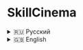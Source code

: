 # SkillCinema  

<details>
<summary>🇷🇺 Русский</summary>

## О проекте  
Мобильное приложение для поиска фильмов и сериалов с использованием Kinopoisk API unofficial.  

### Возможности  
- Просмотр популярных фильмов, премьер, топ-250  
- Поиск по жанрам, странам и рейтингу  
- Сохранение в коллекции  
- Отметка просмотренных фильмов  
- Информация об актёрах и съёмочной группе  

## Технологии  
- **Язык**: Kotlin  
- **Архитектура**: Clean Architecture + MVVM  
- **API**: Kinopoisk Unofficial API https://kinopoiskapiunofficial.tech/
- **Локальная БД**: Room  
- **UI**: XML  

## Скриншоты  
<p float="left">
  <img src="skillCinema/screenshots/main.png" width="30%" />
  <img src="skillCinema/screenshots/aboutFilm.png" width="30%" />
  <img src="skillCinema/screenshots/filmography.png" width="30%" />
</p>

## Установка и настройка
### 1. Клонирование репозитория
```bash
git clone https://github.com/your-username/SkillCinema.git
```

### 2. Настройка Firebase
1. Создайте проект в Firebase Console
2. Добавьте Android-приложение (пакет должен совпадать с "com.example.skillcinema")
3. Скачайте файл конфигурации google-services.json
4. Поместите его в папку app/ проекта
</details><details> <summary>🇬🇧 English</summary>
  
## About
A mobile app for searching movies and TV shows using Kinopoisk API unofficial.

### Features
- Browse popular movies, premieres, top-250
- Search by genre, country, and rating
- Save to collections
- Mark watched movies
- Actor and crew details

## Tech Stack
- **Language**: Kotlin
- **Architecture**: Clean Architecture + MVVM
- **API**: Kinopoisk Unofficial API https://kinopoiskapiunofficial.tech/
- **Local DB**: Room
- **UI**: XML

## Screenshots  
<p float="left">
  <img src="skillCinema/screenshots/main.png" width="30%" />
  <img src="skillCinema/screenshots/aboutFilm.png" width="30%" />
  <img src="skillCinema/screenshots/filmography.png" width="30%" />
</p>

## Installation & Setup
### 1. Clone repository
```bash
git clone https://github.com/your-username/SkillCinema.git
```

### 2. Firebase Setup
1. Create project in Firebase Console
2. Add Android app (package must match "com.example.skillcinema")
3. Download google-services.json config file
4. Place it in app/ folder
</details>
